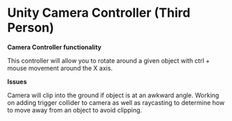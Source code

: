 # Unity Camera Controller (Third Person)

**Camera Controller functionality**

This controller will allow you to rotate around a given object with ctrl + mouse movement around the X axis. 

**Issues**

Camera will clip into the ground if object is at an awkward angle. Working on adding trigger collider to camera as well as raycasting
to determine how to move away from an object to avoid clipping.